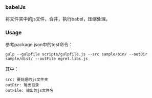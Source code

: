 ### babelJs
将文件夹中的js文件，合并，执行babel，压缩处理。

### Usage
参考package.json中的test命令：
```
gulp --gulpfile scripts/gulpfile.js --src sample/bin/ --outDir sample/dist/ --outFile egret.libs.js
```

其中：
```
src: 要处理的js文件夹
outDir: 输出目录
outFile: 输出的js文件名
```
